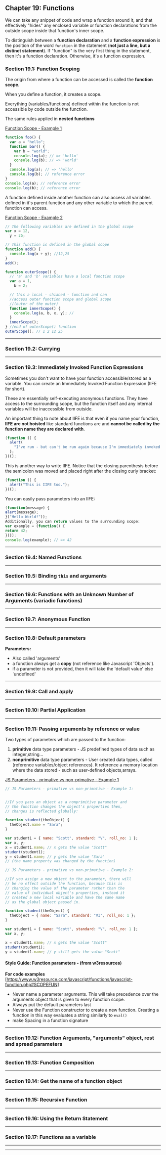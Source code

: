 ## Chapter 19: Functions

We can take any snippet of code and wrap a function around it, and that effectively "hides" any enclosed variable or function declarations from the outside scope inside that function's inner scope.

To distinguish between a **function declaration** and a **function expression** is the position of the word `function` in the statement (**not just a line, but a distinct statement**). If "function" is the very first thing in the statement, then it's a function declaration. Otherwise, it's a function expression.

### Section 19.1: Function Scoping

The origin from where a function can be accessed is called the **function scope**.

When you define a function, it creates a scope.

Everything (variables/functions) defined within the function is not accessible by code outside the function.

The same rules applied in **nested functions**

<p class="code-link"><a href="https://codesandbox.io/s/function-scope-example-1-q86ox">Function Scope - Example 1</a></p>

```javascript
function foo() {
  var a = "hello";
  function bar() {
    var b = "world";
    console.log(a); // => 'hello'
    console.log(b); // => 'world'
  }
  console.log(a); // => 'hello'
  console.log(b); // reference error
}
console.log(a); // reference error
console.log(b); // reference error
```

A function defined inside another function can also access all variables defined in it's parent function and any other variable to which the parent function can access.

<p class="code-link"><a href="https://codesandbox.io/s/function-scope-example-1-490ps?file=/index.js">Function Scope - Example 2</a></p>

```js
// The following variables are defined in the global scope
var x = 12,
  y = 25;

// This function is defined in the global scope
function add() {
  console.log(x + y); //12,25
}
add();

function outerScope() {
  // 'a' and 'b' variables have a local function scope
  var a = 1,
    b = 2;

  // this a local - chianed - function and can
  //access outer function scope and global scope
  //(outer of the outer)
  function innerScope() {
    console.log(a, b, x, y); //
  }
  innerScope();
} //end of outerScope() function
outerScope(); // 1 2 12 25
```

---

### Section 19.2: Currying

---

### Section 19.3: Immediately Invoked Function Expressions

Sometimes you don't want to have your function accessible/stored as a variable. You can create an Immediately Invoked Function Expression (IIFE for short).

These are essentially self-executing anonymous functions. They have
access to the surrounding scope, but the function itself and any internal variables will be inaccessible from outside.

An important thing to note about IIFE is that even if you name your function, **IIFE are not hoisted** like standard functions are and **cannot be called by the function name they are declared with**.

```js
(function () {
  alert(
    "I've run - but can't be run again because I'm immediately invoked at runtime, leaving behind only the result I generate"
  );
})();
```

This is another way to write IIFE. Notice that the closing parenthesis before the semicolon was moved and placed right after the closing curly bracket:

```js
(function () {
  alert("This is IIFE too.");
})();
```

You can easily pass parameters into an IIFE:

```js
(function(message) {
alert(message);
}("Hello World!"));
Additionally, you can return values to the surrounding scope:
var example = (function() {
return 42;
}());
console.log(example); // => 42
```

---

### Section 19.4: Named Functions

---

### Section 19.5: Binding `this` and arguments

---

### Section 19.6: Functions with an Unknown Number of Arguments (variadic functions)

---

### Section 19.7: Anonymous Function

---

### Section 19.8: Default parameters

**Parameters:**

- Also called 'arguments'
- a function always get a **copy** (not reference like Javascript 'Objects').
- if a parameter is not provided, then it will take the 'default value' else 'undefined'

---

### Section 19.9: Call and apply

---

### Section 19.10: Partial Application

---

### Section 19.11: Passing arguments by reference or value

Two types of parameters which are passed to the function:

1. **primitive** data type parameters - JS predefined types of data such as integer,string...
2. **nonprimitive** data type parameters - User created data types, called (reference variables/object references). It reference a memory location where the data stored - such as user-defined objects,arrays.

<p class="code-link"><a href="https://codesandbox.io/s/js-parameters-primative-vs-non-primative-example-1-j5j59?file=/index.js">JS Parameters - primative vs non-primative - Example 1</a></p>

```js
// JS Parameters - primative vs non-primative - Example 1:


//If you pass an object as a nonprimitive parameter and
// the function changes the object's properties then,
// changes is reflected globally:

function student(theObject) {
  theObject.name = "Sara";
}

var student1 = { name: "Scott", standard: "V", roll_no: 1 };
var x, y;
x = student1.name; // x gets the value "Scott"
student(student1);
y = student1.name; // y gets the value "Sara"
// (the name property was changed by the function)
```

```js
// JS Parameters - primative vs non-primative - Example 2:

//If you assign a new object to the parameter, there will
// be no effect outside the function, because this is
// changing the value of the parameter rather than the
// value of individual object's properties, instead it
// created a new local variable and have the same name
// as the global object passed in.

function student(theObject) {
  theObject = { name: "Sara", standard: "VI", roll_no: 1 };
}

var student1 = { name: "Scott", standard: "V", roll_no: 1 };
var x, y;

x = student1.name; // x gets the value "Scott"
student(student1);
y = student1.name; // y still gets the value "Scott"
```

#### Style Guide: Function parameters - (from w3resources)

**For code examples**
[https://www.w3resource.com/javascript/functions/javascript-function.php#SCOPEFUN]

- Never name a parameter arguments. This will take precedence over the arguments object that is given to every function scope.
- Always put the default parameters last
- Never use the Function constructor to create a new function. Creating a function in this way evaluates a string similarly to `eval()`
- make Spacing in a function signature

---

### Section 19.12: Function Arguments, "arguments" object, rest and spread parameters

---

### Section 19.13: Function Composition

---

### Section 19.14: Get the name of a function object

---

### Section 19.15: Recursive Function

---

### Section 19.16: Using the Return Statement

---

### Section 19.17: Functions as a variable

---

---
